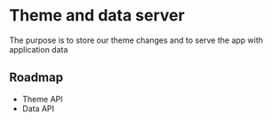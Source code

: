 # Theme and data server

The purpose is to store our theme changes and to serve the app with application data

## Roadmap

- Theme API
- Data API
